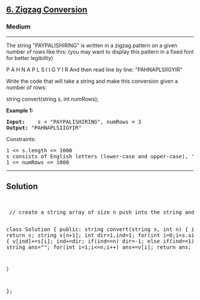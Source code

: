 
<h2><a href="https://leetcode.com/problems/sum-of-even-numbers-after-queries/">6. Zigzag Conversion</a></h2>
<h3>Medium</h3>
<hr>
<div><p>
 The string "PAYPALISHIRING" is written in a zigzag pattern on a given number of rows like this: (you may want to display this pattern in a fixed font for better legibility)

P   A   H   N
A P L S I I G
Y   I   R
And then read line by line: "PAHNAPLSIIGYIR"

Write the code that will take a string and make this conversion given a number of rows:

string convert(string s, int numRows);
 
</p>


<p><strong>Example 1:</strong></p>
<pre><strong>Input:</strong>    s = "PAYPALISHIRING", numRows = 3
<strong>Output:</strong> "PAHNAPLSIIGYIR"
</pre>

 

Constraints:
<pre>
1 <= s.length <= 1000
s consists of English letters (lower-case and upper-case), ',' and '.'.
1 <= numRows <= 1000
</pre>
<hr>
 <h2><strong><b>Solution</b></strong></h2>
 <br>
 <pre>
 // create a string array of size n push into the string and change the direction of motion whenever required.

class Solution {
public:
    string convert(string s, int n) {
        if(n==1) return s;
        string v[n+1];
        int dir=1,ind=1;
        for(int i=0;i<s.size();i++)
        {
           v[ind]+=s[i];
           ind+=dir;
           if(ind==n) dir=-1;
           else if(ind==1) dir=1;
        }
        string ans="";
        for(int i=1;i<=n;i++) ans+=v[i];
        return ans;

    }
};
 </pre>

